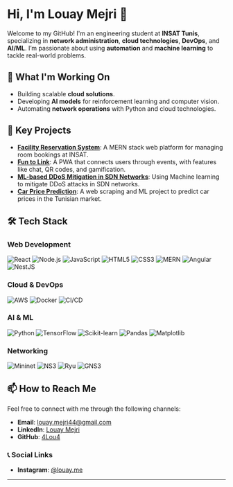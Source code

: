 # Hi, I'm Louay Mejri 👋

Welcome to my GitHub! I'm an engineering student at **INSAT Tunis**, specializing in **network administration**, **cloud technologies**, **DevOps**, and **AI/ML**. I’m passionate about using **automation** and **machine learning** to tackle real-world problems.

## 🔭 What I'm Working On
- Building scalable **cloud solutions**.
- Developing **AI models** for reinforcement learning and computer vision.
- Automating **network operations** with Python and cloud technologies.

## 🚀 Key Projects
- **[Facility Reservation System](#)**: A MERN stack web platform for managing room bookings at INSAT.
- **[Fun to Link](#)**: A PWA that connects users through events, with features like chat, QR codes, and gamification.
- **[ML-based DDoS Mitigation in SDN Networks](#)**: Using Machine learning to mitigate DDoS attacks in SDN networks.
- **[Car Price Prediction](#)**: A web scraping and ML project to predict car prices in the Tunisian market.

## 🛠️ Tech Stack

### Web Development
![React](https://img.shields.io/badge/React-000000?style=flat&logo=React&logoColor=61DAFB)
![Node.js](https://img.shields.io/badge/Node.js-000000?style=flat&logo=Node.js&logoColor=339933)
![JavaScript](https://img.shields.io/badge/JavaScript-000000?style=flat&logo=JavaScript&logoColor=F7DF1E)
![HTML5](https://img.shields.io/badge/HTML5-000000?style=flat&logo=HTML5&logoColor=E34F26)
![CSS3](https://img.shields.io/badge/CSS3-000000?style=flat&logo=CSS3&logoColor=1572B6)
![MERN](https://img.shields.io/badge/MERN-000000?style=flat&logo=MongoDB&logoColor=47A248)
![Angular](https://img.shields.io/badge/Angular-000000?style=flat&logo=Angular&logoColor=DD0031)
![NestJS](https://img.shields.io/badge/NestJS-000000?style=flat&logo=nestjs&logoColor=E0234E)

### Cloud & DevOps
![AWS](https://img.shields.io/badge/AWS-232F3E?style=flat&logo=Amazon-AWS&logoColor=FF9900)
![Docker](https://img.shields.io/badge/Docker-000000?style=flat&logo=Docker&logoColor=2496ED)
![CI/CD](https://img.shields.io/badge/CI/CD-000000?style=flat&logo=Jenkins&logoColor=F16824)

### AI & ML
![Python](https://img.shields.io/badge/Python-000000?style=flat&logo=Python&logoColor=3776AB)
![TensorFlow](https://img.shields.io/badge/TensorFlow-000000?style=flat&logo=TensorFlow&logoColor=FF6F00)
![Scikit-learn](https://img.shields.io/badge/Scikit--learn-000000?style=flat&logo=Scikit-learn&logoColor=F7931E)
![Pandas](https://img.shields.io/badge/Pandas-000000?style=flat&logo=Pandas&logoColor=150458)
![Matplotlib](https://img.shields.io/badge/Matplotlib-000000?style=flat&logo=Matplotlib&logoColor=005C5C)

### Networking
![Mininet](https://img.shields.io/badge/Mininet-000000?style=flat&logo=Mininet&logoColor=660000)
![NS3](https://img.shields.io/badge/NS3-000000?style=flat&logo=NS3&logoColor=FF6600)
![Ryu](https://img.shields.io/badge/Ryu-000000?style=flat&logo=Ryu&logoColor=333333)
![GNS3](https://img.shields.io/badge/GNS3-000000?style=flat&logo=GNS3&logoColor=33A1FD)

## 📫 How to Reach Me

Feel free to connect with me through the following channels:

- **Email**: [louay.mejri44@gmail.com](mailto:louay.mejri44@gmail.com)
- **LinkedIn**: [Louay Mejri](https://www.linkedin.com/in/louay-mejri/)
- **GitHub**: [4Lou4](https://github.com/4Lou4)

### 📞 Social Links 
- **Instagram**: [@louay.me](https://www.instagram.com/louay_mej/)

---
